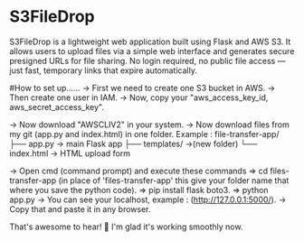 # S3FileDrop
S3FileDrop is a lightweight web application built using Flask and AWS S3. It allows users to upload files via a simple web interface and generates secure presigned URLs for file sharing. No login required, no public file access — just fast, temporary links that expire automatically.



#How to set up......
-> First we need to create one S3 bucket in AWS.
-> Then create one user in IAM.
-> Now, copy your "aws_access_key_id, aws_secret_access_key".

-> Now download "AWSCLIV2" in your system.
-> Now download files from my git (app.py and index.html) in one folder.
   Example :
         file-transfer-app/
                  ├── app.py             → main Flask app
                  ├── templates/         →(new folder)
                        └── index.html   → HTML upload form
                        
-> Open cmd (command prompt) and execute these commands
    => cd files-transfer-app (in place of 'files-transfer-app' this give your folder name that where you save the python code).
    => pip install flask boto3.
    => python app.py
-> You can see your localhost, example : (http://127.0.0.1:5000/).
-> Copy that and paste it in any browser.


That's awesome to hear! 🎉 I'm glad it's working smoothly now.
